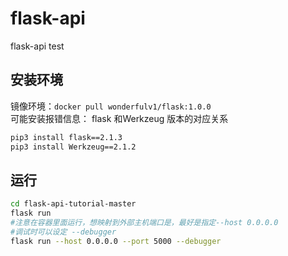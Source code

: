 # flask-api
flask-api test


## 安装环境
镜像环境：`docker pull wonderfulv1/flask:1.0.0`  
可能安装报错信息： flask 和Werkzeug 版本的对应关系
```bash
pip3 install flask==2.1.3  
pip3 install Werkzeug==2.1.2  
```

## 运行
```bash
cd flask-api-tutorial-master
flask run
#注意在容器里面运行，想映射到外部主机端口是，最好是指定--host 0.0.0.0 
#调试时可以设定 --debugger
flask run --host 0.0.0.0 --port 5000 --debugger
```
